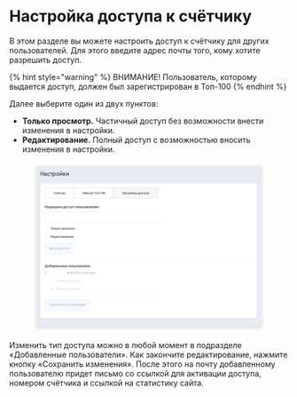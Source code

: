 # Настройка доступа к счётчику

В этом разделе вы можете настроить доступ к счётчику для других пользователей. Для этого введите адрес почты того, кому хотите разрешить доступ.&#x20;

{% hint style="warning" %}
ВНИМАНИЕ! Пользователь, которому выдается доступ, должен был зарегистрирован в Топ-100
{% endhint %}

Далее выберите один из двух пунктов:

* **Только просмотр.** Частичный доступ без возможности внести изменения в настройки.
* **Редактирование.** Полный доступ с возможностью вносить изменения в настройки.

<figure><img src="../.gitbook/assets/top100.rambler.ru_9(1) (1).png" alt=""><figcaption></figcaption></figure>

Изменить тип доступа можно в любой момент в подразделе «Добавленные пользователи». Как закончите редактирование, нажмите кнопку «Сохранить изменения». После этого на почту добавленному пользователю придет письмо со ссылкой для активации доступа, номером счётчика и ссылкой на статистику сайта.&#x20;
